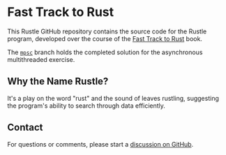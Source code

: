 # Fast Track to Rust

This Rustle GitHub repository contains the source code for the Rustle program,
developed over the course of the [Fast Track to Rust] book.

The [`mpsc`] branch holds the completed solution for the asynchronous
multithreaded exercise.

## Why the Name Rustle?

It's a play on the word "rust" and the sound of leaves rustling, suggesting the
program's ability to search through data efficiently.

## Contact

For questions or comments, please start a [discussion on GitHub].

[Fast Track to Rust]: https://freddiehaddad.github.io/fast-track-to-rust
[`mpsc`]: https://github.com/freddiehaddad/rustle/tree/mpsc
[discussion on GitHub]: https://github.com/freddiehaddad/rustle/discussions
